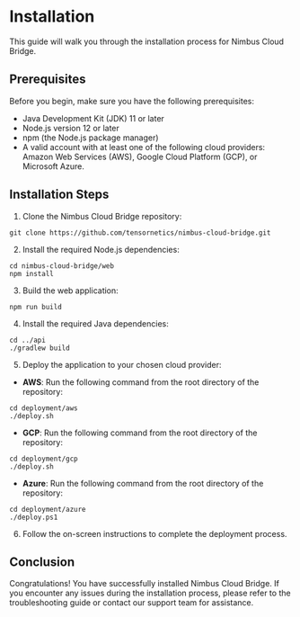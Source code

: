 # Installation

This guide will walk you through the installation process for Nimbus Cloud Bridge.

## Prerequisites

Before you begin, make sure you have the following prerequisites:

- Java Development Kit (JDK) 11 or later
- Node.js version 12 or later
- npm (the Node.js package manager)
- A valid account with at least one of the following cloud providers: Amazon Web Services (AWS), Google Cloud Platform (GCP), or Microsoft Azure.

## Installation Steps

1. Clone the Nimbus Cloud Bridge repository:
```
git clone https://github.com/tensornetics/nimbus-cloud-bridge.git
```
2. Install the required Node.js dependencies:
```
cd nimbus-cloud-bridge/web
npm install
```
 3. Build the web application:
```
npm run build
```
4. Install the required Java dependencies:
```
cd ../api
./gradlew build
```
5. Deploy the application to your chosen cloud provider:
* **AWS**: Run the following command from the root directory of the repository:
```
cd deployment/aws
./deploy.sh
```
* **GCP**: Run the following command from the root directory of the repository:
```
cd deployment/gcp
./deploy.sh
```
* **Azure**: Run the following command from the root directory of the repository:
```
cd deployment/azure
./deploy.ps1
```
6. Follow the on-screen instructions to complete the deployment process.

## Conclusion
Congratulations! You have successfully installed Nimbus Cloud Bridge. If you encounter any issues during the installation process, please refer to the troubleshooting guide or contact our support team for assistance.
